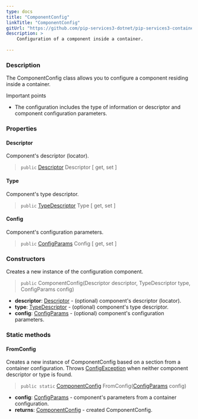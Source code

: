 ```yaml
---
type: docs
title: "ComponentConfig"
linkTitle: "ComponentConfig"
gitUrl: "https://github.com/pip-services3-dotnet/pip-services3-container-dotnet"
description: >
    Configuration of a component inside a container.
   
---
```


### Description

The ComponentConfig class allows you to configure a component residing inside a container.

Important points

- The configuration includes the type of information or descriptor and component configuration parameters.

### Properties

#### Descriptor
Component's descriptor (locator).
> `public` [Descriptor](../../../commons/refer/descriptor)  Descriptor [ get, set ]

#### Type
Component's type descriptor.
> `public` [TypeDescriptor](../../../commons/reflect/type_descriptor) Type [ get, set ]

#### Config
Component's configuration parameters.
> `public` [ConfigParams](../../../commons/config/config_params) Config [ get, set ]


### Constructors
Creates a new instance of the configuration component.

> `public` ComponentConfig(Descriptor descriptor, TypeDescriptor type, ConfigParams config)

- **descriptor**: [Descriptor](../../../commons/refer/descriptor) - (optional) component's descriptor (locator).
- **type**: [TypeDescriptor](../../../commons/reflect/type_descriptor) - (optional) component's type descriptor.
- **config**: [ConfigParams](../../../commons/config/config_params) - (optional) component's configuration parameters.

### Static methods

#### FromConfig
Creates a new instance of ComponentConfig based on a section from a container configuration.
Throws [ConfigException](../commons/errors/config_exception) when neither component descriptor or type is found.

> `public static` [ComponentConfig]() FromConfig([ConfigParams](../../../commons/config/config_params) config)

- **config**: [ConfigParams](../../../commons/config/config_params) - component's parameters from a container configuration.
- **returns**: [ComponentConfig]() - created ComponentConfig.
